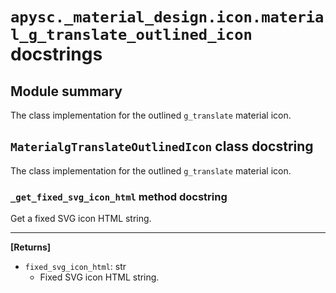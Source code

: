 # `apysc._material_design.icon.material_g_translate_outlined_icon` docstrings

## Module summary

The class implementation for the outlined `g_translate` material icon.

## `MaterialgTranslateOutlinedIcon` class docstring

The class implementation for the outlined `g_translate` material icon.

### `_get_fixed_svg_icon_html` method docstring

Get a fixed SVG icon HTML string.<hr>

**[Returns]**

- `fixed_svg_icon_html`: str
  - Fixed SVG icon HTML string.